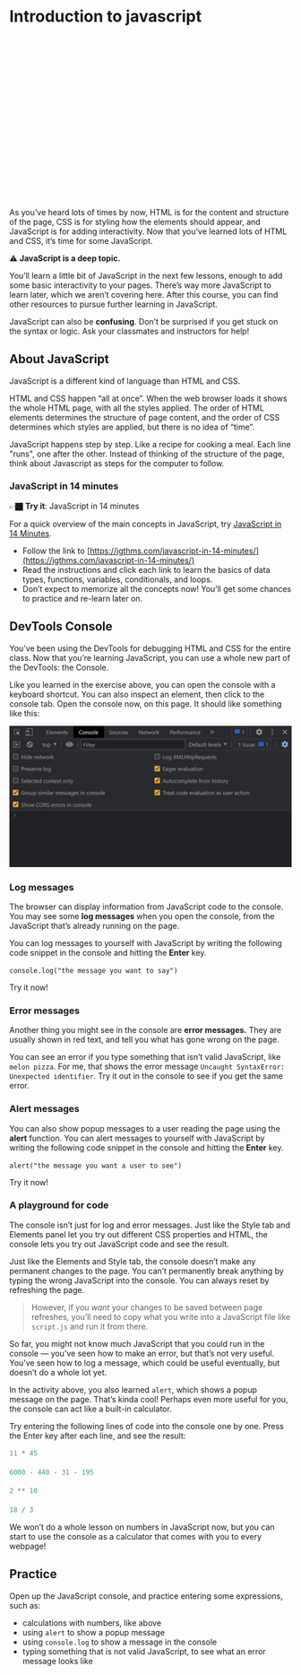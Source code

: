 # Introduction to javascript

<div style="position: relative; padding-bottom: 56.25%; height: 0; margin: 20px 0px;"><iframe src="" title="YouTube video player" frameborder="0"  allowfullscreen style="position: absolute; top: 0; left: 0; width: 100%; height: 100%; background: url(./actions/jav.png); background-size: cover;"></iframe></div>

As you’ve heard lots of times by now, HTML is for the content and structure of the page, CSS is for styling how the elements should appear, and JavaScript is for adding interactivity. Now that you’ve learned lots of HTML and CSS, it’s time for some JavaScript.

<aside>


⚠️ **JavaScript is a deep topic.**

You’ll learn a little bit of JavaScript in the next few lessons, enough to add some basic interactivity to your pages. There’s way more JavaScript to learn later, which we aren’t covering here. After this course, you can find other resources to pursue further learning in JavaScript.

JavaScript can also be **confusing**. Don’t be surprised if you get stuck on the syntax or logic. Ask your classmates and instructors for help!

</aside>

## About JavaScript

JavaScript is a different kind of language than HTML and CSS.

HTML and CSS happen “all at once”. When the web browser loads it shows the whole HTML page, with all the styles applied. The order of HTML elements determines the structure of page content, and the order of CSS determines which styles are applied, but there is no idea of “time”.

JavaScript happens step by step. Like a recipe for cooking a meal. Each line "runs", one after the other. Instead of thinking of the structure of the page, think about Javascript as steps for the computer to follow. 

### JavaScript in 14 minutes

<aside>


👉🏿 **Try it**: JavaScript in 14 minutes

For a quick overview of the main concepts in JavaScript, try [JavaScript in 14 Minutes](https://jgthms.com/javascript-in-14-minutes/).

- Follow the link to [https://jgthms.com/javascript-in-14-minutes/](https://jgthms.com/javascript-in-14-minutes/)
- Read the instructions and click each link to learn the basics of data types, functions, variables, conditionals, and loops.
- Don’t expect to memorize all the concepts now! You’ll get some chances to practice and re-learn later on.
</aside>

## DevTools Console

You’ve been using the DevTools for debugging HTML and CSS for the entire class. Now that you’re learning JavaScript, you can use a whole new part of the DevTools: the Console.

Like you learned in the exercise above, you can open the console with a keyboard shortcut. You can also inspect an element, then click to the console tab. Open the console now, on this page. It should like something like this:

![image of the console](actions/console.png)

### Log messages

The browser can display information from JavaScript code to the console. You may see some **log messages** when you open the console, from the JavaScript that’s already running on the page.

You can log messages to yourself with JavaScript by writing the following code snippet in the console and hitting the **Enter** key.

`console.log("the message you want to say")`

Try it now!

### Error messages

Another thing you might see in the console are **error messages.** They are usually shown in red text, and tell you what has gone wrong on the page.

You can see an error if you type something that isn’t valid JavaScript, like `melon pizza`. For me, that shows the error message `Uncaught SyntaxError: Unexpected identifier`. Try it out in the console to see if you get the same error.

### Alert messages
You can also show popup messages to a user reading the page using the **alert** function. You can alert messages to yourself with JavaScript by writing the following code snippet in the console and hitting the **Enter** key.

`alert("the message you want a user to see")`

Try it now!

### A playground for code

The console isn’t just for log and error messages. Just like the Style tab and Elements panel let you try out different CSS properties and HTML, the console lets you try out JavaScript code and see the result.

Just like the Elements and Style tab, the console doesn’t make any permanent changes to the page. You can’t permanently break anything by typing the wrong JavaScript into the console. You can always reset by refreshing the page.

> However, if you *want* your changes to be saved between page refreshes, you’ll need to copy what you write into a JavaScript file like `script.js` and run it from there.

So far, you might not know much JavaScript that you could run in the console — you’ve seen how to make an error, but that’s not very useful. You’ve seen how to log a message, which could be useful eventually, but doesn’t do a whole lot yet.

In the activity above, you also learned `alert`, which shows a popup message on the page. That’s kinda cool! Perhaps even more useful for you, the console can act like a built-in calculator.

Try entering the following lines of code into the console one by one. Press the Enter key after each line, and see the result:

```javascript
11 * 45

6000 - 440 - 31 - 195

2 ** 10

18 / 3
```

We won’t do a whole lesson on numbers in JavaScript now, but you can start to use the console as a calculator that comes with you to every webpage!

## Practice

Open up the JavaScript console, and practice entering some expressions, such as:
- calculations with numbers, like above
- using `alert` to show a popup message
- using `console.log` to show a message in the console
- typing something that is not valid JavaScript, to see what an error message looks like
